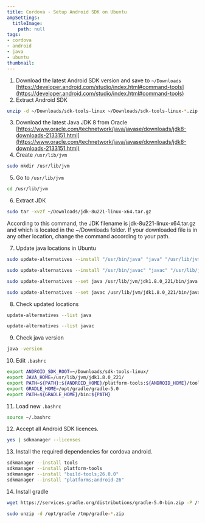 ```yaml
---
title: Cordova - Setup Android SDK on Ubuntu
ampSettings:
  titleImage:
    path: null
tags:
- cordova
- android
- java
- ubuntu
thumbnail:
---
```


1. Download the latest Android SDK version and save to `~/Downloads`
[https://developer.android.com/studio/index.html#command-tools](https://developer.android.com/studio/index.html#command-tools)
2. Extract Android SDK

```bash
unzip -d ~/Downloads/sdk-tools-linux ~/Downloads/sdk-tools-linux-*.zip
```

3. Download the latest Java JDK 8 from Oracle
[https://www.oracle.com/technetwork/java/javase/downloads/jdk8-downloads-2133151.html](https://www.oracle.com/technetwork/java/javase/downloads/jdk8-downloads-2133151.html)
4. Create `/usr/lib/jvm`
```bash
sudo mkdir /usr/lib/jvm
```
5. Go to `/usr/lib/jvm`
```bash
cd /usr/lib/jvm
```
6. Extract JDK
```bash
sudo tar -xvzf ~/Downloads/jdk-8u221-linux-x64.tar.gz
```
According to this command, the JDK filename is jdk-8u221-linux-x64.tar.gz and which is located in the ~/Downloads folder. If your downloaded file is in any other location, change the command according to your path.

7. Update java locations in Ubuntu

```bash
sudo update-alternatives --install "/usr/bin/java" "java" "/usr/lib/jvm/jdk1.8.0_221/bin/java" 0
```

```bash
sudo update-alternatives --install "/usr/bin/javac" "javac" "/usr/lib/jvm/jdk1.8.0_221/bin/javac" 0
```

```bash
sudo update-alternatives --set java /usr/lib/jvm/jdk1.8.0_221/bin/java
```

```bash
sudo update-alternatives --set javac /usr/lib/jvm/jdk1.8.0_221/bin/javac
```

8. Check updated locations

```bash
update-alternatives --list java
```

```bash
update-alternatives --list javac
```

9. Check java version

```bash
java -version
```

10. Edit `.bashrc`

```bash
export ANDROID_SDK_ROOT=~/Downloads/sdk-tools-linux/
export JAVA_HOME=/usr/lib/jvm/jdk1.8.0_221/
export PATH=${PATH}:${ANDROID_HOME}/platform-tools:${ANDROID_HOME}/tools:${ANDROID_HOME}/tools/bin
export GRADLE_HOME=/opt/gradle/gradle-5.0
export PATH=${GRADLE_HOME}/bin:${PATH}
```

11. Load new `.bashrc`

```bash
source ~/.bashrc
```

12. Accept all Android SDK licences.

```bash
yes | sdkmanager --licenses
```

13. Install the required dependencies for cordova android.

```bash
sdkmanager --install tools
sdkmanager --install platform-tools
sdkmanager --install "build-tools;26.0.0"
sdkmanager --install "platforms;android-26" 
```

14. Install gradle

```bash
wget https://services.gradle.org/distributions/gradle-5.0-bin.zip -P /tmp
```

```bash
sudo unzip -d /opt/gradle /tmp/gradle-*.zip
```